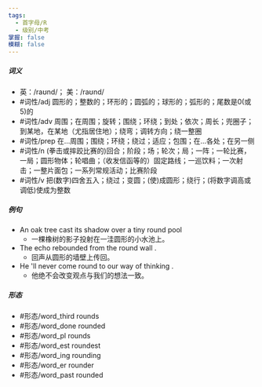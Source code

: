 ```yaml
---
tags:
  - 首字母/R
  - 级别/中考
掌握: false
模糊: false
---
```

##### 词义
- 英：/raʊnd/； 美：/raʊnd/
- #词性/adj  圆形的；整数的；环形的；圆弧的；球形的；弧形的；尾数是0(或5)的
- #词性/adv  周围；在周围；旋转；围绕；环绕；到处；依次；周长；兜圈子；到某地，在某地（尤指居住地）；绕弯；调转方向；绕一整圈
- #词性/prep  在…周围；围绕；环绕；绕过；适应；包围；在…各处；在另一侧
- #词性/n  (拳击或摔跤比赛的)回合；阶段；场；轮次；局；一阵；一轮比赛，一局；圆形物体；轮唱曲；（收发信函等的）固定路线；一巡饮料；一次射击；一整片面包；一系列常规活动；比赛阶段
- #词性/v  把(数字)四舍五入；绕过；变圆；(使)成圆形；绕行；(将数字调高或调低)使成为整数
##### 例句
- An oak tree cast its shadow over a tiny round pool
	- 一棵橡树的影子投射在一洼圆形的小水池上。
- The echo rebounded from the round wall .
	- 回声从圆形的墙壁上传回。
- He 'll never come round to our way of thinking .
	- 他绝不会改变观点与我们的想法一致。
##### 形态
- #形态/word_third rounds
- #形态/word_done rounded
- #形态/word_pl rounds
- #形态/word_est roundest
- #形态/word_ing rounding
- #形态/word_er rounder
- #形态/word_past rounded
